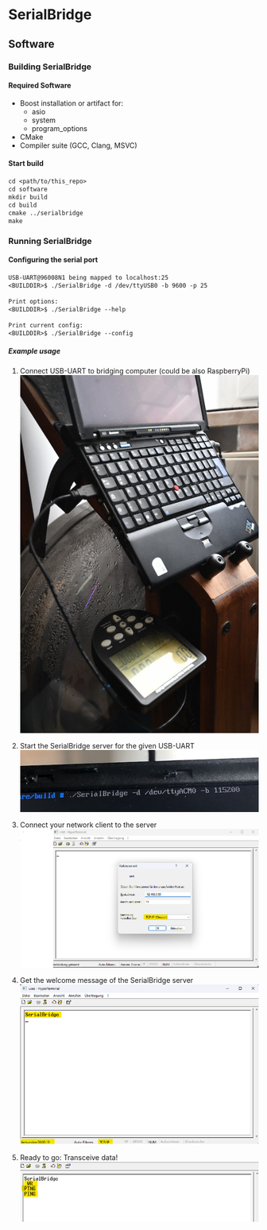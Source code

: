 # SerialBridge


## Software


### Building SerialBridge

#### Required Software
- Boost installation or artifact for:
	- asio
	- system
	- program_options
- CMake
- Compiler suite (GCC, Clang, MSVC)


#### Start build

	cd <path/to/this_repo>
	cd software
	mkdir build
	cd build
	cmake ../serialbridge
	make


### Running SerialBridge

#### Configuring the serial port

	USB-UART@96008N1 being mapped to localhost:25
	<BUILDDIR>$ ./SerialBridge -d /dev/ttyUSB0 -b 9600 -p 25

	Print options:
	<BUILDDIR>$ ./SerialBridge --help

	Print current config:
	<BUILDDIR>$ ./SerialBridge --config

##### Example usage

1. Connect USB-UART to bridging computer (could be also RaspberryPi)
![Forwarding USB-UART via Laptop into Wifi network](/doc/tutorial/usage.jpg)

2. Start the SerialBridge server for the given USB-UART
![HyperTerminal TCP/IP Connect Dialog](/doc/tutorial/server-start.jpg)
	
3. Connect your network client to the server
![HyperTerminal TCP/IP Connect Dialog](/doc/tutorial/hypertrm-connect-dlg.png)

4. Get the welcome message of the SerialBridge server
![HyperTerminal acknowledged connection to SerialBridge](/doc/tutorial/hypertrm-connected.png)

5. Ready to go: Transceive data!
![HyperTerminal receiving data from the UART via network](/doc/tutorial/hypertrm-receiving-data.png)
